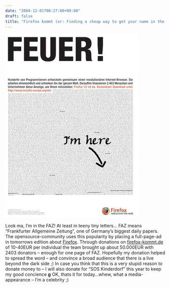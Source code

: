 ```yaml
---
date: "2004-12-01T08:27:00+00:00"
draft: false
title: "Firefox kommt (or: Finding a cheap way to get your name in the FAZ)"
---
```

![.](/images/old/blog_imhere.jpg ".")

Look ma, I’m in the FAZ! At least in teeny tiny letters… FAZ means
“Frankfurter Allgemeine Zeitung”, one of Germany’s biggest daily
papers. The opensource-community uses this popularity by placing a
full-page-ad in tomorrows edition about
[Firefox](http://www.mozilla-europe.com/de). Through donations on
[firefox-kommt.de](http://www.firefox-kommt.de) of 10-40EUR per
individual the team brought up about 50.000EUR with 2403 donators –
enough for one page of FAZ. Hopefully my donation helped to spread
the word – and convince a broad audience that there is a live
beyond the dark side ;) In case you think that this is a very
stupid reason to donate money to – I will also donate for “SOS
Kinderdorf” this year to keep my good concience **g** OK, thats it
for today…whew, what a media-appearance – I’m a celebrity ;)



